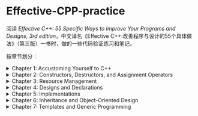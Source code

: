 # Effective-CPP-practice
阅读 *Effective C++: 55 Specific Ways to Improve Your Programs and Designs, 3rd edition*，中文译名《Effective C++:改善程序与设计的55个具体做法》（第三版）一书时，做的一些代码验证练习和笔记。

按章节划分：
<details>
  <summary>Chapter 1: Accustoming Yourself to C++</summary>

  - [Item 1: View C++ as a federation of languages.](Item%2001)
  - [Item 2: Prefer `const`s, `enum`s, and `inline`s to `#define`s.](Item%2002)
  - [Item 3: Use `const` whenever possible.](Item%2003)
  - [Item 4: Make sure that objects are initialized before they’re used.](Item%2004)
</details>

<details>
  <summary>Chapter 2: Constructors, Destructors, and Assignment Operators</summary>

  - [Item 5: Know what functions C++ silently writes and calls.](Item%2005)
  - [Item 6: Explicitly disallow the use of compiler-generated functions you do not want.](Item%2006)
  - [Item 7: Declare destructors virtual in polymorphic base classes.](Item%2007)
  - [Item 8: Prevent exceptions from leaving destructors.](Item%2008)
  - [Item 9: Never call virtual functions during construction or destruction.](Item%2009)
  - [Item 10: Have assignment operators return a reference to `*this`.](Item%2010)
  - [Item 11: Handle assignment to self in `operator=`.](Item%2011)
  - [Item 12: Copy all parts of an object.](Item%2012)
</details>

<details>
  <summary>Chapter 3: Resource Management</summary>

  资源（resource）是指使用完毕后要返还给系统的东西。比如内存、文件描述符、互斥锁、GUI的字体和笔刷、数据库连接以及网络套接字。

  - [Item 13: Use objects to manage resources.](Item%2013)
  - [Item 14: Think carefully about copying behavior in resource-managing classes.](Item%2014)
  - [Item 15: Provide access to raw resources in resource-managing classes.](Item%2015)
  - [Item 16: Use the same form in corresponding uses of `new` and `delete`.](Item%2016)
  - [Item 17: Store `new`ed objects in smart pointers in standalone statements.](Item%2017)
</details>

<details>
  <summary>Chapter 4: Designs and Declarations</summary>

  - [Item 18: Make interfaces easy to use correctly and hard to use incorrectly.](Item%2018)
  - [Item 19: Treat class design as type design.](Item%2019)
  - [Item 20: Prefer pass-by-reference-to-`const` to pass-by-value.](Item%2020)
  - [Item 21: Don’t try to return a reference when you must return an object.](Item%2021)
  - [Item 22: Declare data members `private`.](Item%2022)
  - [Item 23: Prefer non-member non-friend functions to member functions.](Item%2023)
  - [Item 24: Declare non-member functions when type conversions should apply to all parameters.](Item%2024)
  - [Item 25: Consider support for a non-throwing `swap`.](Item%2025)
</details>

<details>
  <summary>Chapter 5: Implementations</summary>

  - [Item 26: Postpone variable definitions as long as possible.](Item%2026)
  - [Item 27: Minimize casting.](Item%2027)
  - [Item 28: Avoid returning “handles” to object internals.](Item%2028)
  - [Item 29: Strive for exception-safe code.](Item%2029)
  - [Item 30: Understand the ins and outs of inlining.](Item%2030)
  - [Item 31: Minimize compilation dependencies between files.](Item%2031)
</details>

<details>
  <summary>Chapter 6: Inheritance and Object-Oriented Design</summary>

  - [Item 32: Make sure public inheritance models “is-a.”](Item%2032)
  - [Item 33: Avoid hiding inherited names.](Item%2033)
  - [Item 34: Differentiate between inheritance of interface and inheritance of implementation.](Item%2034)
  - [Item 35: Consider alternatives to virtual functions.](Item%2035)
  - [Item 36: Never redefine an inherited non-virtual function.](Item%2036)
  - [Item 37: Never redefine a function’s inherited default parameter value.](Item%2037)
  - [Item 38: Model “has-a” or “is-implemented-in-terms-of” through composition.](Item%2038)
  - [Item 39: Use private inheritance judiciously.](Item%2039)
  - [Item 40: Use multiple inheritance judiciously.](Item%2040)
</details>

<details>
  <summary>Chapter 7: Templates and Generic Programming</summary>

  - [Item 41: Understand implicit interfaces and compile-time polymorphism.](Item%2041)
  - [Item 42: Understand the two meanings of `typename`.](Item%2042)
  - [Item 43: Know how to access names in templatized base classes.](Item%2043)
  - [Item 44: Factor parameter-independent code out of templates.](Item%2044)
  - [Item 45: Use member function templates to accept “all compatible types.”](Item%2045)
  - [Item 46: Define non-member functions inside templates when type conversions are desired.](Item%2046)
  - [Item 47: Use traits classes for information about types.](Item%2047)
  - [Item 48: Be aware of template metaprogramming.](Item%2048)
</details>
